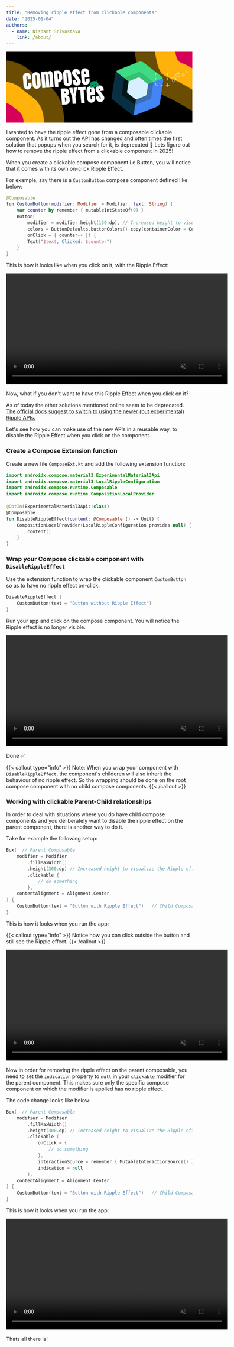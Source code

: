 ```yaml
---
title: "Removing ripple effect from clickable components"
date: "2025-01-04"
authors:
  - name: Nishant Srivastava
    link: /about/
---
```


![Banner](header.jpg)

<!--Short abstract goes here-->

I wanted to have the ripple effect gone from a composable clickable component. As it turns out the API has changed and often times the first solution that popups when you search for it, is deprecated 🤡 Lets figure out how to remove the ripple effect from a clickable component in 2025!

<!--more-->

When you create a clickable compose component i.e Button, you will notice that it comes with its own on-click Ripple Effect.

For example, say there is a `CustomButton` compose component defined like below:

```kt
@Composable
fun CustomButton(modifier: Modifier = Modifier, text: String) {
    var counter by remember { mutableIntStateOf(0) }
    Button(
        modifier = modifier.height(150.dp), // Increased height to visualize the Ripple effect
        colors = ButtonDefaults.buttonColors().copy(containerColor = Color.Gray),
        onClick = { counter++ }) {
        Text("$text, Clicked: $counter")
    }
}
```

This is how it looks like when you click on it, with the Ripple Effect:

<video controls autoplay muted width=600 src="with_ripple_effect.webm"></video>

Now, what if you don't want to have this Ripple Effect when you click on it?

As of today the other solutions mentioned online seem to be deprecated. [The official docs suggest to switch to using the newer (but experimental) Ripple APIs.](https://developer.android.com/develop/ui/compose/touch-input/user-interactions/migrate-indication-ripple#disable-ripple)

Let's see how you can make use of the new APIs in a reusable way, to disable the Ripple Effect when you click on the component.

### Create a Compose Extension function

Create a new file `ComposeExt.kt` and add the following extension function:

```kt {filename="ComposeExt.kt"}
import androidx.compose.material3.ExperimentalMaterial3Api
import androidx.compose.material3.LocalRippleConfiguration
import androidx.compose.runtime.Composable
import androidx.compose.runtime.CompositionLocalProvider

@OptIn(ExperimentalMaterial3Api::class)
@Composable
fun DisableRippleEffect(content: @Composable () -> Unit) {
    CompositionLocalProvider(LocalRippleConfiguration provides null) {
        content()
    }
}
```

### Wrap your Compose clickable component with `DisableRippleEffect`

Use the extension function to wrap the clickable component `CustomButton` so as to have no ripple effect on-click:

```kt {filename="MainScreen.kt", hl_lines=[1,3]}
DisableRippleEffect {
    CustomButton(text = "Button without Ripple Effect")
}
```

Run your app and click on the compose component. You will notice the Ripple effect is no longer visible.

<video controls autoplay muted width=600 src="with_no_ripple_effect.webm"></video>

Done ✅

{{< callout type="info" >}}
Note: When you wrap your component with `DisableRippleEffect`, the component's childeren will also inherit the behaviour of no ripple effect. So the wrapping should be done on the root compose component with no child compose components.
{{< /callout >}}

### Working with clickable Parent-Child relationships

In order to deal with situations where you do have child compose components and you deliberately want to disable the ripple effect on the parent component, there is another way to do it.

Take for example the following setup:

```kt {filename="MainScreen.kt"}
Box(  // Parent Composable
    modifier = Modifier
        .fillMaxWidth()
        .height(300.dp) // Increased height to visualize the Ripple effect
        .clickable {
            // do something
        },
    contentAlignment = Alignment.Center
) {
    CustomButton(text = "Button with Ripple Effect")   // Child Composable
}
```

This is how it looks when you run the app:

{{< callout type="info" >}}
Notice how you can click outside the button and still see the Ripple effect.
{{< /callout >}}

<video controls autoplay muted width=600 src="parent_with_ripple_effect.webm"></video>

Now in order for removing the ripple effect on the parent composable, you need to set the `indication` property to `null` in your `clickable` modifier for the parent component. This makes sure only the specific compose component on which the modifier is applied has no ripple effect.

The code change looks like below:

```kt {filename="MainScreen.kt", hl_lines=[5,6,7,8,9,10,11]}
Box(  // Parent Composable
    modifier = Modifier
        .fillMaxWidth()
        .height(300.dp) // Increased height to visualize the Ripple effect
        .clickable (
            onClick = {
                // do something
            },
            interactionSource = remember { MutableInteractionSource() }, // This is mandatory
            indication = null
        ),
    contentAlignment = Alignment.Center
) {
    CustomButton(text = "Button with Ripple Effect")   // Child Composable
}
```

This is how it looks when you run the app:

<video controls autoplay muted width=600 src="parent_with_no_ripple_effect.webm"></video>

Thats all there is!
